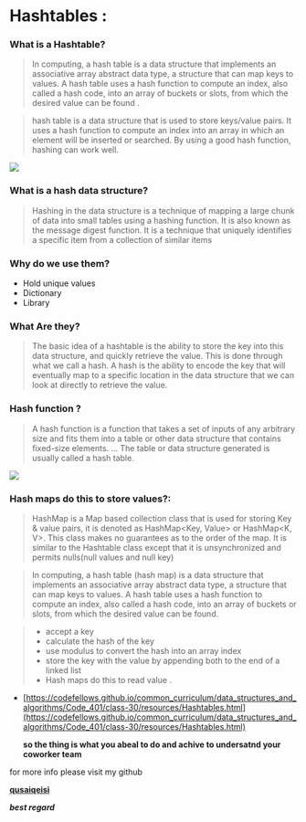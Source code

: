 # Hashtables :

### What is a Hashtable?

> In computing, a hash table is a data structure that implements an associative array abstract data type, a structure that can map keys to values. A hash table uses a hash function to compute an index, also called a hash code, into an array of buckets or slots, from which the desired value can be found . 

  >  hash table is a data structure that is used to store keys/value pairs. It uses a hash function to compute an index into an array in which an element will be inserted or searched. By using a good hash function, hashing can work well.

  ![](https://he-s3.s3.amazonaws.com/media/uploads/2cabd32.jpg)


 ### What is a hash data structure? 

 > Hashing in the data structure is a technique of mapping a large chunk of data into small tables using a hashing function. It is also known as the message digest function. It is a technique that uniquely identifies a specific item from a collection of similar items


 ### Why do we use them?

- Hold unique values
- Dictionary
- Library

### What Are they?

> The basic idea of a hashtable is the ability to store the key into this data structure, and quickly retrieve the value. This is done through what we call a hash. A hash is the ability to encode the key that will eventually map to a specific location in the data structure that we can look at directly to retrieve the value.

### Hash function ? 

   >A hash function is a function that takes a set of inputs of any arbitrary size and fits them into a table or other data structure that contains fixed-size elements. ... The table or data structure generated is usually called a hash table.

   <!-- ![](https://upload.wikimedia.org/wikipedia/commons/thumb/2/2b/Cryptographic_Hash_Function.svg/1200px-Cryptographic_Hash_Function.svg.png) -->

   ![](https://miro.medium.com/max/2000/1*GSNuwxBxEnym7qCF-GlRig.png)

   ### Hash maps do this to store values?:
   > HashMap is a Map based collection class that is used for storing Key & value pairs, it is denoted as HashMap<Key, Value> or HashMap<K, V>. This class makes no guarantees as to the order of the map. It is similar to the Hashtable class except that it is unsynchronized and permits nulls(null values and null key)

   > In computing, a hash table (hash map) is a data structure that implements an associative array abstract data type, a structure that can map keys to values. A hash table uses a hash function to compute an index, also called a hash code, into an array of buckets or slots, from which the desired value can be found.

   > - accept a key
> - calculate the hash of the key
> - use modulus to convert the hash into an array index
> - store the key with the value by appending both to  the end of a linked list
> - Hash maps do this to read value .


- [https://codefellows.github.io/common_curriculum/data_structures_and_algorithms/Code_401/class-30/resources/Hashtables.html](https://codefellows.github.io/common_curriculum/data_structures_and_algorithms/Code_401/class-30/resources/Hashtables.html)

  **so the thing is what you abeal to do and achive to undersatnd your coworker team**


for more info please visit my github

**[qusaiqeisi](https://github.com/qusaiqeisi)**
 
 ***best regard*** 